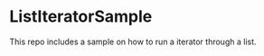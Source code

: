 ListIteratorSample
==================

This repo includes a sample on how to run a iterator through a list.
